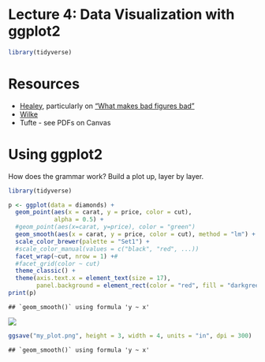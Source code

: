 Lecture 4: Data Visualization with ggplot2
================

``` r
library(tidyverse)
```

# Resources

-   [Healey](https://socviz.co/lookatdata.html#what-makes-bad-figures-bad),
    particularly on [“What makes bad figures
    bad”](https://socviz.co/lookatdata.html#what-makes-bad-figures-bad)
-   [Wilke](https://clauswilke.com/dataviz/)
-   Tufte - see PDFs on Canvas

# Using ggplot2

How does the grammar work? Build a plot up, layer by layer.

``` r
library(tidyverse)

p <- ggplot(data = diamonds) + 
  geom_point(aes(x = carat, y = price, color = cut),
             alpha = 0.5) + 
  #geom_point(aes(x=carat, y=price), color = "green")
  geom_smooth(aes(x = carat, y = price, color = cut), method = "lm") + 
  scale_color_brewer(palette = "Set1") + 
  #scale_color_manual(values = c("black", "red", ...))
  facet_wrap(~cut, nrow = 1) +# 
  #facet_grid(color ~ cut)
  theme_classic() + 
  theme(axis.text.x = element_text(size = 17),
        panel.background = element_rect(color = "red", fill = "darkgreen"))
print(p)
```

    ## `geom_smooth()` using formula 'y ~ x'

![](Lecture_4_files/figure-gfm/unnamed-chunk-1-1.png)<!-- -->

``` r
ggsave("my_plot.png", height = 3, width = 4, units = "in", dpi = 300)
```

    ## `geom_smooth()` using formula 'y ~ x'
